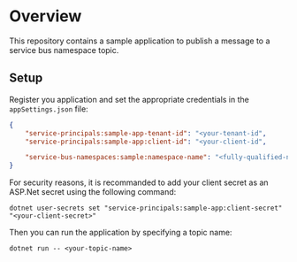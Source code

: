 # Overview

This repository contains a sample application to publish a message to a service bus namespace topic.

## Setup

Register you application and set the appropriate credentials in the `appSettings.json` file:

```json
{
	"service-principals:sample-app-tenant-id": "<your-tenant-id",
	"service-principals:sample-app:client-id": "<your-client-id",

	"service-bus-namespaces:sample:namespace-name": "<fully-qualified-name-to-service-bus>",
}
```

For security reasons, it is recommanded to add your client secret as an ASP.Net secret
using the following command:

```pwsh
dotnet user-secrets set "service-principals:sample-app:client-secret" "<your-client-secret>"
```

Then you can run the application by specifying a topic name:

```pwsh
dotnet run -- <your-topic-name>
```
